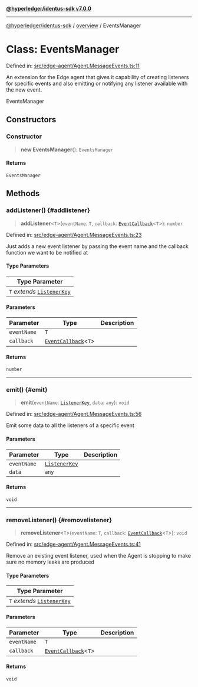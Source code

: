 [**@hyperledger/identus-sdk v7.0.0**](../../README.md)

***

[@hyperledger/identus-sdk](../../README.md) / [overview](../README.md) / EventsManager

# Class: EventsManager

Defined in: [src/edge-agent/Agent.MessageEvents.ts:11](https://github.com/hyperledger/identus-edge-agent-sdk-ts/blob/96423ee84b124a31ce63036d9d623d1cb73a13c2/src/edge-agent/Agent.MessageEvents.ts#L11)

An extension for the Edge agent that gives it capability of
creating listeners for specific events and also emitting or notifying any listener available with the
new event.

 EventsManager

## Constructors

### Constructor

> **new EventsManager**(): `EventsManager`

#### Returns

`EventsManager`

## Methods

### addListener() {#addlistener}

> **addListener**\<`T`\>(`eventName`: `T`, `callback`: [`EventCallback`](../type-aliases/EventCallback.md)\<`T`\>): `number`

Defined in: [src/edge-agent/Agent.MessageEvents.ts:23](https://github.com/hyperledger/identus-edge-agent-sdk-ts/blob/96423ee84b124a31ce63036d9d623d1cb73a13c2/src/edge-agent/Agent.MessageEvents.ts#L23)

Just adds a new event listener by passing the event name and the callback function we want
to be notified at

#### Type Parameters

| Type Parameter |
| ------ |
| `T` *extends* [`ListenerKey`](../enumerations/ListenerKey.md) |

#### Parameters

| Parameter | Type | Description |
| ------ | ------ | ------ |
| `eventName` | `T` |  |
| `callback` | [`EventCallback`](../type-aliases/EventCallback.md)\<`T`\> |  |

#### Returns

`number`

***

### emit() {#emit}

> **emit**(`eventName`: [`ListenerKey`](../enumerations/ListenerKey.md), `data`: `any`): `void`

Defined in: [src/edge-agent/Agent.MessageEvents.ts:56](https://github.com/hyperledger/identus-edge-agent-sdk-ts/blob/96423ee84b124a31ce63036d9d623d1cb73a13c2/src/edge-agent/Agent.MessageEvents.ts#L56)

Emit some data to all the listeners of a specific event

#### Parameters

| Parameter | Type | Description |
| ------ | ------ | ------ |
| `eventName` | [`ListenerKey`](../enumerations/ListenerKey.md) |  |
| `data` | `any` |  |

#### Returns

`void`

***

### removeListener() {#removelistener}

> **removeListener**\<`T`\>(`eventName`: `T`, `callback`: [`EventCallback`](../type-aliases/EventCallback.md)\<`T`\>): `void`

Defined in: [src/edge-agent/Agent.MessageEvents.ts:41](https://github.com/hyperledger/identus-edge-agent-sdk-ts/blob/96423ee84b124a31ce63036d9d623d1cb73a13c2/src/edge-agent/Agent.MessageEvents.ts#L41)

Remove an existing event listener, used when the Agent is
stopping to make sure no memory leaks are produced

#### Type Parameters

| Type Parameter |
| ------ |
| `T` *extends* [`ListenerKey`](../enumerations/ListenerKey.md) |

#### Parameters

| Parameter | Type | Description |
| ------ | ------ | ------ |
| `eventName` | `T` |  |
| `callback` | [`EventCallback`](../type-aliases/EventCallback.md)\<`T`\> |  |

#### Returns

`void`
